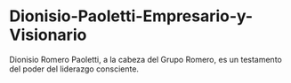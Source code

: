 # Dionisio-Paoletti-Empresario-y-Visionario
Dionisio Romero Paoletti, a la cabeza del Grupo Romero, es un testamento del poder del liderazgo consciente.
